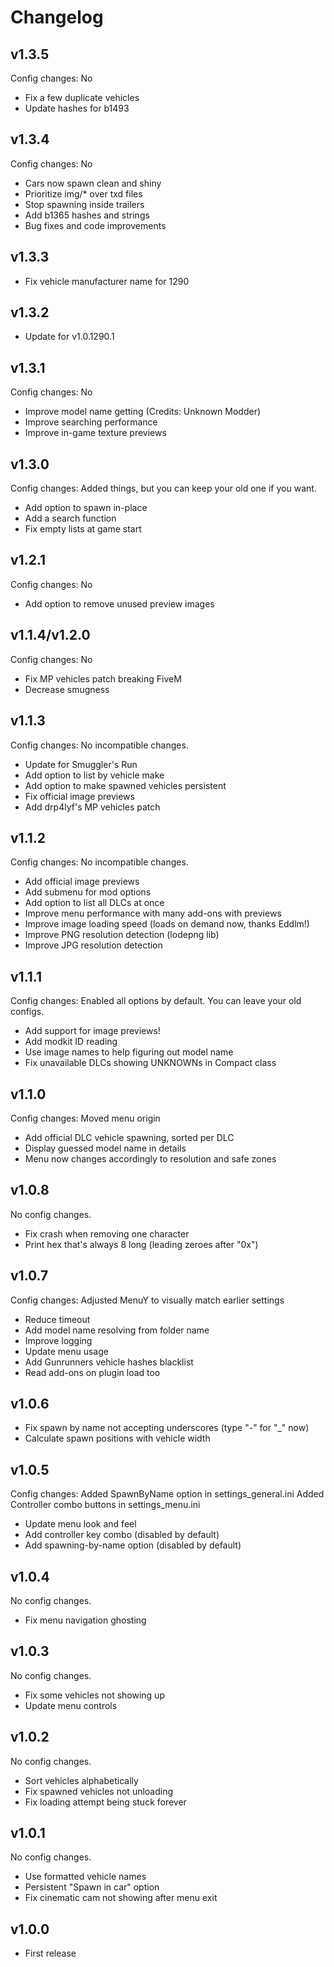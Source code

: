 # Changelog

## v1.3.5
Config changes: No

* Fix a few duplicate vehicles
* Update hashes for b1493

## v1.3.4
Config changes: No

* Cars now spawn clean and shiny
* Prioritize img/* over txd files
* Stop spawning inside trailers
* Add b1365 hashes and strings
* Bug fixes and code improvements

## v1.3.3
* Fix vehicle manufacturer name for 1290 

## v1.3.2
* Update for v1.0.1290.1 

## v1.3.1
Config changes: No

* Improve model name getting (Credits: Unknown Modder)
* Improve searching performance
* Improve in-game texture previews

## v1.3.0
Config changes: Added things, but you can keep your old one if you want.

* Add option to spawn in-place
* Add a search function
* Fix empty lists at game start

## v1.2.1
Config changes: No

* Add option to remove unused preview images

## v1.1.4/v1.2.0
Config changes: No

* Fix MP vehicles patch breaking FiveM
* Decrease smugness

## v1.1.3
Config changes: No incompatible changes.

* Update for Smuggler's Run
* Add option to list by vehicle make
* Add option to make spawned vehicles persistent
* Fix official image previews
* Add drp4lyf's MP vehicles patch

## v1.1.2
Config changes: No incompatible changes.

* Add official image previews
* Add submenu for mod options
* Add option to list all DLCs at once
* Improve menu performance with many add-ons with previews
* Improve image loading speed (loads on demand now, thanks Eddlm!)
* Improve PNG resolution detection (lodepng lib)
* Improve JPG resolution detection

## v1.1.1
Config changes: Enabled all options by default. You can leave your old configs.

* Add support for image previews!
* Add modkit ID reading
* Use image names to help figuring out model name
* Fix unavailable DLCs showing UNKNOWNs in Compact class

## v1.1.0
Config changes: Moved menu origin

* Add official DLC vehicle spawning, sorted per DLC
* Display guessed model name in details
* Menu now changes accordingly to resolution and safe zones


## v1.0.8
No config changes.  

* Fix crash when removing one character
* Print hex that's always 8 long (leading zeroes after "0x")

## v1.0.7
Config changes: Adjusted MenuY to visually match earlier settings

* Reduce timeout
* Add model name resolving from folder name
* Improve logging
* Update menu usage
* Add Gunrunners vehicle hashes blacklist
* Read add-ons on plugin load too 

## v1.0.6
* Fix spawn by name not accepting underscores (type "-" for "_" now)
* Calculate spawn positions with vehicle width 

## v1.0.5
Config changes:
Added SpawnByName option in settings_general.ini
Added Controller combo buttons in settings_menu.ini

* Update menu look and feel
* Add controller key combo (disabled by default)
* Add spawning-by-name option (disabled by default) 

## v1.0.4
No config changes.

* Fix menu navigation ghosting

## v1.0.3
No config changes.

* Fix some vehicles not showing up
* Update menu controls

## v1.0.2
No config changes.

* Sort vehicles alphabetically
* Fix spawned vehicles not unloading
* Fix loading attempt being stuck forever

## v1.0.1
No config changes.

* Use formatted vehicle names
* Persistent "Spawn in car" option
* Fix cinematic cam not showing after menu exit

## v1.0.0
* First release

